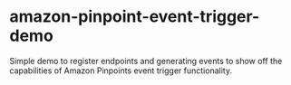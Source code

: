 # amazon-pinpoint-event-trigger-demo
Simple demo to register endpoints and generating events to show off the capabilities of Amazon Pinpoints event trigger functionality.
